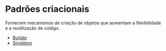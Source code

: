 # Padrões criacionais

Fornecem mecanismos de criação de objetos que aumentam a flexibilidade e a reutilização de código.

- [Builder](./builder/README.md)
- [Singleton](./singleton//README.md)
